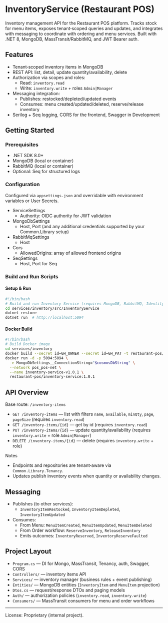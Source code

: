 # InventoryService (Restaurant POS)

Inventory management API for the Restaurant POS platform. Tracks stock for menu items, exposes tenant‑scoped queries and updates, and integrates with messaging to coordinate with ordering and menu services. Built with .NET 8, MongoDB, MassTransit/RabbitMQ, and JWT Bearer auth.

## Features
- Tenant‑scoped inventory items in MongoDB
- REST API: list, detail, update quantity/availability, delete
- Authorization via scopes and roles:
  - Read: `inventory.read`
  - Write: `inventory.write` + roles `Admin|Manager`
- Messaging integration:
  - Publishes: restocked/depleted/updated events
  - Consumes: menu created/updated/deleted, reserve/release inventory
- Serilog + Seq logging, CORS for the frontend, Swagger in Development

## Getting Started

### Prerequisites
- .NET SDK 8.0+
- MongoDB (local or container)
- RabbitMQ (local or container)
- Optional: Seq for structured logs

### Configuration
Configured via `appsettings.json` and overridable with environment variables or User Secrets.

- ServiceSettings
  - Authority: OIDC authority for JWT validation
- MongoDbSettings
  - Host, Port (and any additional credentials supported by your Common.Library setup)
- RabbitMqSettings
  - Host 
- Cors
  - AllowedOrigins: array of allowed frontend origins
- SeqSettings
  - Host, Port for Seq

### Build and Run Scripts

#### Setup & Run
```bash
#!/bin/bash
# Build and run Inventory Service (requires MongoDB, RabbitMQ, Identity Service)
cd services/inventory/src/InventoryService
dotnet restore
dotnet run  # http://localhost:5094
```

#### Docker Build
```bash
#!/bin/bash
# Build Docker image
cd services/inventory
docker build --secret id=GH_OWNER --secret id=GH_PAT -t restaurant-pos/inventory-service:1.0.1 .
docker run -d -p 5094:5094 \
  -e MongoDbSettings__ConnectionString="$cosmosDbString" \
  --network pos_pos-net \
  --name inventory-service-v1.0.1 \
  restaurant-pos/inventory-service:1.0.1
```

## API Overview

Base route: `/inventory-items`

- `GET /inventory-items` — list with filters `name`, `available`, `minQty`, `page`, `pageSize` (requires `inventory.read`)
- `GET /inventory-items/{id}` — get by id (requires `inventory.read`)
- `PUT /inventory-items/{id}` — update quantity/availability (requires `inventory.write` + role `Admin|Manager`)
- `DELETE /inventory-items/{id}` — delete (requires `inventory.write` + role)

Notes
- Endpoints and repositories are tenant‑aware via `Common.Library.Tenancy`.
- Updates publish inventory events when quantity or availability changes.

## Messaging

- Publishes (to other services):
  - `InventoryItemRestocked`, `InventoryItemDepleted`, `InventoryItemUpdated`
- Consumes:
  - From Menu: `MenuItemCreated`, `MenuItemUpdated`, `MenuItemDeleted`
  - From Order workflow: `ReserveInventory`, `ReleaseInventory`
  - Emits outcomes: `InventoryReserved`, `InventoryReserveFaulted`

## Project Layout
- `Program.cs` — DI for Mongo, MassTransit, Tenancy, auth, Swagger, CORS
- `Controllers/` — inventory items API
- `Services/` — inventory manager (business rules + event publishing)
- `Entities/` — MongoDB entities (`InventoryItem` and `MenuItem` projection)
- `Dtos.cs` — request/response DTOs and paging models
- `Auth/` — authorization policies (`inventory.read`, `inventory.write`)
- `Consumers/` — MassTransit consumers for menu and order workflows




---

License: Proprietary (internal project).
